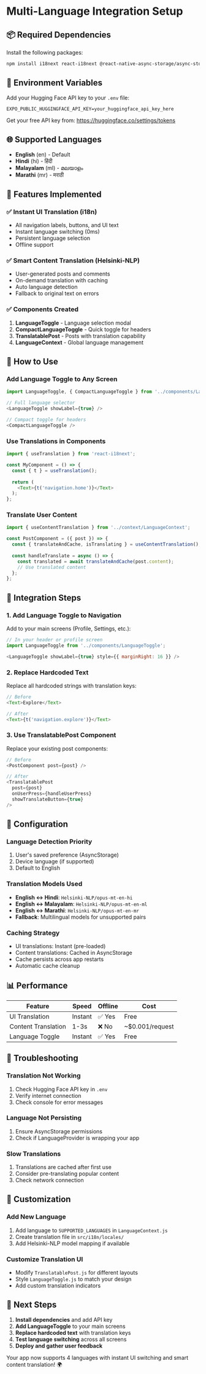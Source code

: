 # Multi-Language Integration Setup

## 📦 Required Dependencies

Install the following packages:

```bash
npm install i18next react-i18next @react-native-async-storage/async-storage
```

## 🔑 Environment Variables

Add your Hugging Face API key to your `.env` file:

```env
EXPO_PUBLIC_HUGGINGFACE_API_KEY=your_huggingface_api_key_here
```

Get your free API key from: https://huggingface.co/settings/tokens

## 🌐 Supported Languages

- **English** (en) - Default
- **Hindi** (hi) - हिंदी  
- **Malayalam** (ml) - മലയാളം
- **Marathi** (mr) - मराठी

## 🚀 Features Implemented

### ✅ Instant UI Translation (i18n)
- All navigation labels, buttons, and UI text
- Instant language switching (0ms)
- Persistent language selection
- Offline support

### ✅ Smart Content Translation (Helsinki-NLP)
- User-generated posts and comments
- On-demand translation with caching
- Auto language detection
- Fallback to original text on errors

### ✅ Components Created

1. **LanguageToggle** - Language selection modal
2. **CompactLanguageToggle** - Quick toggle for headers
3. **TranslatablePost** - Posts with translation capability
4. **LanguageContext** - Global language management

## 📱 How to Use

### Add Language Toggle to Any Screen

```javascript
import LanguageToggle, { CompactLanguageToggle } from '../components/LanguageToggle';

// Full language selector
<LanguageToggle showLabel={true} />

// Compact toggle for headers
<CompactLanguageToggle />
```

### Use Translations in Components

```javascript
import { useTranslation } from 'react-i18next';

const MyComponent = () => {
  const { t } = useTranslation();
  
  return (
    <Text>{t('navigation.home')}</Text>
  );
};
```

### Translate User Content

```javascript
import { useContentTranslation } from '../context/LanguageContext';

const PostComponent = ({ post }) => {
  const { translateAndCache, isTranslating } = useContentTranslation();
  
  const handleTranslate = async () => {
    const translated = await translateAndCache(post.content);
    // Use translated content
  };
};
```

## 🎯 Integration Steps

### 1. Add Language Toggle to Navigation

Add to your main screens (Profile, Settings, etc.):

```javascript
// In your header or profile screen
import LanguageToggle from '../components/LanguageToggle';

<LanguageToggle showLabel={true} style={{ marginRight: 16 }} />
```

### 2. Replace Hardcoded Text

Replace all hardcoded strings with translation keys:

```javascript
// Before
<Text>Explore</Text>

// After  
<Text>{t('navigation.explore')}</Text>
```

### 3. Use TranslatablePost Component

Replace your existing post components:

```javascript
// Before
<PostComponent post={post} />

// After
<TranslatablePost 
  post={post} 
  onUserPress={handleUserPress}
  showTranslateButton={true}
/>
```

## 🔧 Configuration

### Language Detection Priority
1. User's saved preference (AsyncStorage)
2. Device language (if supported)
3. Default to English

### Translation Models Used
- **English ↔ Hindi**: `Helsinki-NLP/opus-mt-en-hi`
- **English ↔ Malayalam**: `Helsinki-NLP/opus-mt-en-ml`  
- **English ↔ Marathi**: `Helsinki-NLP/opus-mt-en-mr`
- **Fallback**: Multilingual models for unsupported pairs

### Caching Strategy
- UI translations: Instant (pre-loaded)
- Content translations: Cached in AsyncStorage
- Cache persists across app restarts
- Automatic cache cleanup

## 📊 Performance

| Feature | Speed | Offline | Cost |
|---------|-------|---------|------|
| UI Translation | Instant | ✅ Yes | Free |
| Content Translation | 1-3s | ❌ No | ~$0.001/request |
| Language Toggle | Instant | ✅ Yes | Free |

## 🐛 Troubleshooting

### Translation Not Working
1. Check Hugging Face API key in `.env`
2. Verify internet connection
3. Check console for error messages

### Language Not Persisting
1. Ensure AsyncStorage permissions
2. Check if LanguageProvider is wrapping your app

### Slow Translations
1. Translations are cached after first use
2. Consider pre-translating popular content
3. Check network connection

## 🎨 Customization

### Add New Language
1. Add language to `SUPPORTED_LANGUAGES` in `LanguageContext.js`
2. Create translation file in `src/i18n/locales/`
3. Add Helsinki-NLP model mapping if available

### Customize Translation UI
- Modify `TranslatablePost.js` for different layouts
- Style `LanguageToggle.js` to match your design
- Add custom translation indicators

## 🚀 Next Steps

1. **Install dependencies** and add API key
2. **Add LanguageToggle** to your main screens
3. **Replace hardcoded text** with translation keys
4. **Test language switching** across all screens
5. **Deploy and gather user feedback**

Your app now supports 4 languages with instant UI switching and smart content translation! 🌍
